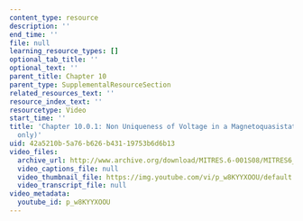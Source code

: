 ```yaml
---
content_type: resource
description: ''
end_time: ''
file: null
learning_resource_types: []
optional_tab_title: ''
optional_text: ''
parent_title: Chapter 10
parent_type: SupplementalResourceSection
related_resources_text: ''
resource_index_text: ''
resourcetype: Video
start_time: ''
title: 'Chapter 10.0.1: Non Uniqueness of Voltage in a Magnetoquasistatic System (demo
  only)'
uid: 42a5210b-5a76-b626-b431-19753b6d6b13
video_files:
  archive_url: http://www.archive.org/download/MITRES.6-001S08/MITRES6_001S08_10-0-1_demo_220k.mp4
  video_captions_file: null
  video_thumbnail_file: https://img.youtube.com/vi/p_w8KYYXOOU/default.jpg
  video_transcript_file: null
video_metadata:
  youtube_id: p_w8KYYXOOU
---
```

